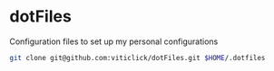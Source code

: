# dotFiles
Configuration files to set up my personal configurations


```bash
git clone git@github.com:viticlick/dotFiles.git $HOME/.dotfiles
```